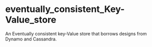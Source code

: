 # eventually_consistent_Key-Value_store
An Eventually consistent key-Value store that borrows designs from Dynamo and Cassandra.

